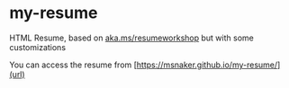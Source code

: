 # my-resume
HTML Resume, based on [aka.ms/resumeworkshop](url) but with some customizations

You can access the resume from [https://msnaker.github.io/my-resume/](url)
